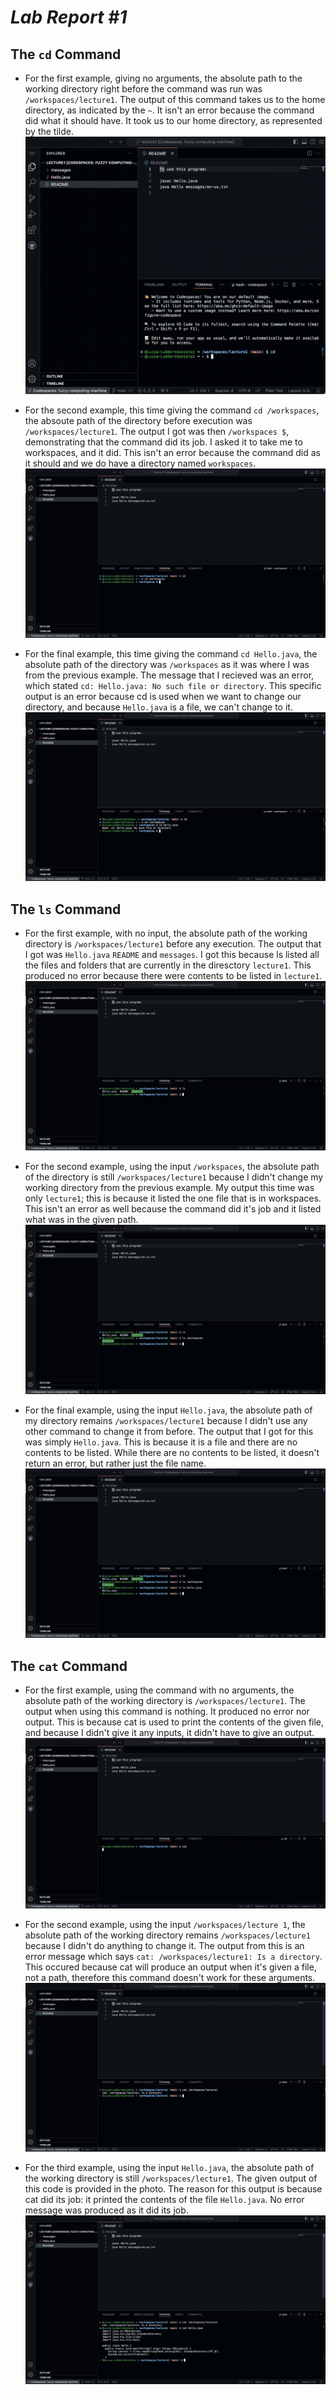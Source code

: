 # *Lab Report #1*

## The `cd` Command
- For the first example, giving no arguments, the absolute path to the working directory right before the command was run was `/workspaces/lecture1`. The output of this command takes us to the home directory, as indicated by the `~`. It isn't an error because the command did what it should have. It took us to our home directory, as represented by the tilde.
![Image](cdNoInput.png)

- For the second example, this time giving the command  `cd /workspaces`, the absoute path of the directory before execution was `/workspaces/lecture1`. The output I got was then `/workspaces $`, demonstrating that the command did its job. I asked it to take me to workspaces, and it did. This isn't an error because the command did as it should and we do have a directory named `workspaces`.
![Image](cdDirectory.png)

- For the final example, this time giving the command `cd Hello.java`, the absolute path of the directory was `/workspaces` as it was where I was from the previous example. The message that I recieved was an error, which stated `cd: Hello.java: No such file or directory`. This specific output is an error because cd is used when we want to change our directory, and because `Hello.java` is a file, we can't change to it.
![Image](cdFile.png)


## The `ls` Command
- For the first example, with no input, the absolute path of the working directory is `/workspaces/lecture1` before any execution. The output that I got was `Hello.java` `README` and `messages`. I got this because ls listed all the files and folders that are currently in the diresctory `lecture1`. This produced no error because there were contents to be listed in `lecture1`.
![Image](lsNoInput.png)

- For the second example, using the input `/workspaces`, the absolute path of the directory is still `/workspaces/lecture1` because I didn't change my working directory from the previous example. My output this time was only `lecture1`; this is because it listed the one file that is in workspaces. This isn't an error as well because the command did it's job and it listed what was in the given path.
![Image](lsDirectory.png)

- For the final example, using the input `Hello.java`, the absolute path of my directory remains `/workspaces/lecture1` because I didn't use any other command to change it from before. The output that I got for this was simply `Hello.java`. This is because it is a file and there are no contents to be listed. While there are no contents to be listed, it doesn't return an error, but rather just the file name.
![Image](lsFile.png)


## The `cat` Command
- For the first example, using the command with no arguments, the absolute path of the working directory is `/workspaces/lecture1`. The output when using this command is nothing. It produced no error nor output. This is because cat is used to print the contents of the given file, and because I didn't give it any inputs, it didn't have to give an output.
![Image](catNoInput.png)

- For the second example, using the input `/workspaces/lecture 1`, the absolute path of the working directory remains `/workspaces/lecture1` because I didn't do anything to change it. The output from this is an error message which says `cat: /workspaces/lecture1: Is a directory`. This occured because cat will produce an output when it's given a file, not a path, therefore this command doesn't work for these arguments. 
![Image](catDirectory.png)

- For the third example, using the input `Hello.java`, the absolute path of the working directory is still `/workspaces/lecture1`. The given output of this code is provided in the photo. The reason for this output is because cat did its job: it printed the contents of the file `Hello.java`. No error message was produced as it did its job.
![Image](catFile.png)
